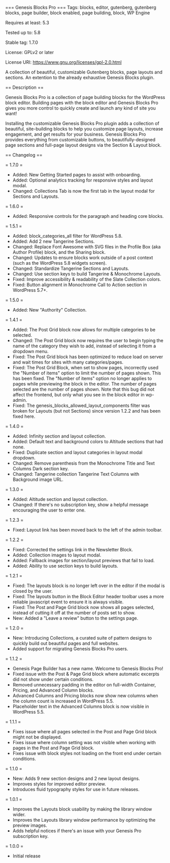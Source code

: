 === Genesis Blocks Pro ===
Tags: blocks, editor, gutenberg, gutenberg blocks, page builder, block enabled, page building, block, WP Engine

Requires at least: 5.3

Tested up to: 5.8

Stable tag: 1.7.0

License: GPLv2 or later

License URI: https://www.gnu.org/licenses/gpl-2.0.html

A collection of beautiful, customizable Gutenberg blocks, page layouts and sections. An extention to the already exhaustive Genesis Blocks plugin.

== Description ==

Genesis Blocks Pro is a collection of page building blocks for the WordPress block editor. Building pages with the block editor and Genesis Blocks Pro gives you more control to quickly create and launch any kind of site you want!

Installing the customizable Genesis Blocks Pro plugin adds a collection of beautiful, site-building blocks to help you customize page layouts, increase engagement, and get results for your business. Genesis Blocks Pro provides everything from customizable buttons, to beautifully-designed page sections and full-page layout designs via the Section & Layout block.


== Changelog ==

= 1.7.0 =
* Added: New Getting Started pages to assist with onboarding.
* Added: Optional analytics tracking for responsive styles and layout modal.
* Changed: Collections Tab is now the first tab in the layout modal for Sections and Layouts.

= 1.6.0 =
* Added: Responsive controls for the paragraph and heading core blocks.

= 1.5.1 =
* Added: block_categories_all filter for WordPress 5.8.
* Added: Add 2 new Tangerine Sections.
* Changed: Replace Font Awesome with SVG files in the Profile Box (aka Author Profile) block, and the Sharing block.
* Changed: Updates to ensure blocks work outside of a post context (such as the WordPress 5.8 widgets screen).
* Changed: Standardize Tangerine Sections and Layouts.
* Changed: Use section keys to build Tangerine & Monochrome Layouts.
* Fixed: Improve accessibility & readability of the Slate Collection colors.
* Fixed: Button alignment in Monochrome Call to Action section in WordPress 5.7+.

= 1.5.0 =
- Added: New "Authority" Collection.

= 1.4.1 =
- Added: The Post Grid block now allows for multiple categories to be selected.
- Changed: The Post Grid block now requires the user to begin typing the name of the category they wish to add, instead of selecting it from a dropdown menu.
- Fixed: The Post Grid block has been optimized to reduce load on server and wait times for sites with many categories/pages.
- Fixed: The Post Grid Block, when set to show pages, incorrectly used the "Number of items" option to limit the number of pages shown. This has been fixed. The "Number of items" option no longer applies to pages while previewing the block in the editor. The number of pages selected are the number of pages shown. Note that this bug did not affect the frontend, but only what you see in the block editor in wp-admin.
- Fixed: The genesis_blocks_allowed_layout_components filter was broken for Layouts (but not Sections) since version 1.2.2 and has been fixed here.

= 1.4.0 =
- Added: Infinity section and layout collection.
- Added: Default text and background colors to Altitude sections that had none.
- Fixed: Duplicate section and layout categories in layout modal dropdown.
- Changed: Remove parenthesis from the Monochrome Title and Text Columns Dark section key.
- Changed: Tangerine collection Tangerine Text Columns with Background image URL.

= 1.3.0 =
- Added: Altitude section and layout collection.
- Changed: If there's no subscription key, show a helpful message encouraging the user to enter one.

= 1.2.3 =
- Fixed: Layout link has been moved back to the left of the admin toolbar.

= 1.2.2 =
- Fixed: Corrected the settings link in the Newsletter Block.
- Added: Collection images to layout modal.
- Added: Fallback images for section/layout previews that fail to load.
- Added: Ability to use section keys to build layouts.

= 1.2.1 =
- Fixed: The layouts block is no longer left over in the editor if the modal is closed by the user.
- Fixed: The layouts button in the Block Editor header toolbar uses a more reliable javascript event to ensure it is always visible.
- Fixed: The Post and Page Grid block now shows all pages selected, instead of cutting it off at the number of posts set to show.
- New: Added a "Leave a review" button to the settings page.

= 1.2.0 =
- New: Introducing Collections, a curated suite of pattern designs to quickly build out beautiful pages and full websites.
- Added support for migrating Genesis Blocks Pro users.

= 1.1.2 =
- Genesis Page Builder has a new name. Welcome to Genesis Blocks Pro!
- Fixed issue with the Post & Page Grid block where automatic excerpts did not show under certain conditions.
- Removed unnecessary padding in the editor on full-width Container, Pricing, and Advanced Column blocks.
- Advanced Columns and Pricing blocks now show new columns when the column count is increased in WordPress 5.5.
- Placeholder text in the Advanced Columns block is now visible in WordPress 5.5.

= 1.1.1 =
- Fixes issue where all pages selected in the Post and Page Grid block might not be displayed.
- Fixes issue where column setting was not visible when working with pages in the Post and Page Grid block.
- Fixes issue with block styles not loading on the front end under certain conditions.

= 1.1.0 =
- New: Adds 9 new section designs and 2 new layout designs.
- Improves styles for improved editor preview.
- Introduces fluid typography styles for use in future releases.

= 1.0.1 =
- Improves the Layouts block usability by making the library window wider.
- Improves the Layouts library window performance by optimizing the preview images.
- Adds helpful notices if there's an issue with your Genesis Pro subscription key.

= 1.0.0 =
- Initial release
